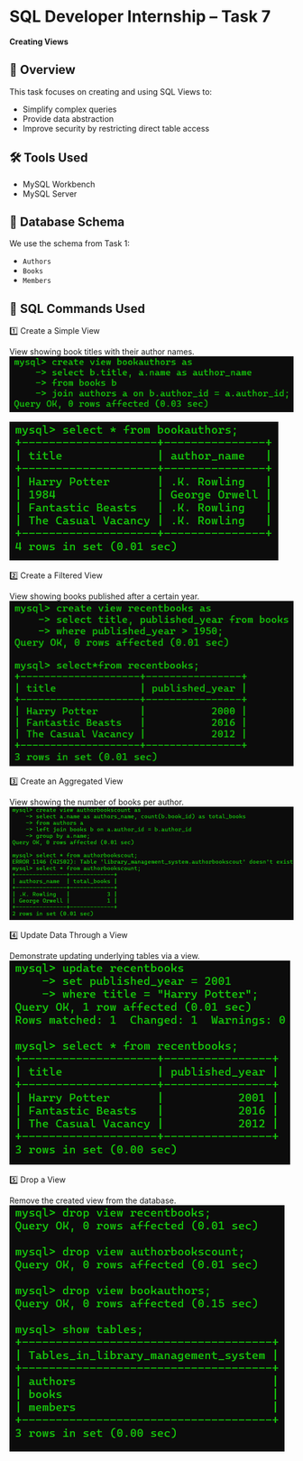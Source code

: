 # SQL Developer Internship – Task 7  
**Creating Views**

## 📌 Overview
This task focuses on creating and using SQL Views to:
- Simplify complex queries
- Provide data abstraction
- Improve security by restricting direct table access

## 🛠 Tools Used
- MySQL Workbench
- MySQL Server

## 📂 Database Schema
We use the schema from Task 1:
- `Authors`
- `Books`
- `Members`

## 📜 SQL Commands Used

1️⃣ Create a Simple View

View showing book titles with their author names.
![image.alt](https://github.com/TTeerrtthh/Elevate_Labs_Day-7/blob/166aea052624d3b5502718eb04967f88abe328de/1.1.png)

![image.alt](https://github.com/TTeerrtthh/Elevate_Labs_Day-7/blob/166aea052624d3b5502718eb04967f88abe328de/1.2.png)

2️⃣ Create a Filtered View

View showing books published after a certain year.
![image.alt](https://github.com/TTeerrtthh/Elevate_Labs_Day-7/blob/166aea052624d3b5502718eb04967f88abe328de/2.png)

3️⃣ Create an Aggregated View

View showing the number of books per author.
![image.alt](https://github.com/TTeerrtthh/Elevate_Labs_Day-7/blob/166aea052624d3b5502718eb04967f88abe328de/3.png)

4️⃣ Update Data Through a View

Demonstrate updating underlying tables via a view.
![image.alt](https://github.com/TTeerrtthh/Elevate_Labs_Day-7/blob/166aea052624d3b5502718eb04967f88abe328de/4.png)

5️⃣ Drop a View

Remove the created view from the database.
![image.alt](https://github.com/TTeerrtthh/Elevate_Labs_Day-7/blob/166aea052624d3b5502718eb04967f88abe328de/5.png)
